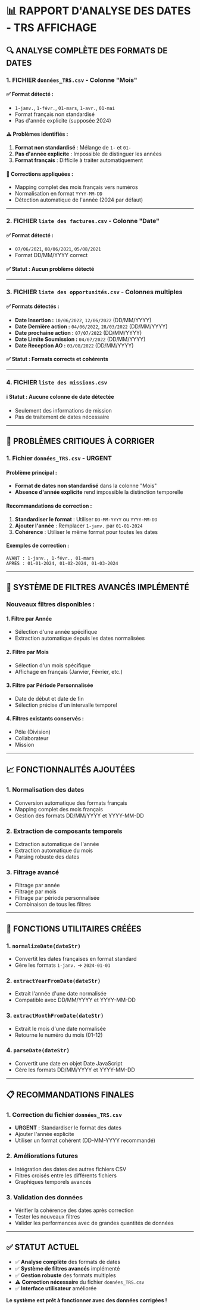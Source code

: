 # 📊 RAPPORT D'ANALYSE DES DATES - TRS AFFICHAGE

## 🔍 **ANALYSE COMPLÈTE DES FORMATS DE DATES**

### **1. FICHIER `données_TRS.csv` - Colonne "Mois"**

#### ✅ **Format détecté :**
- `1-janv.`, `1-févr.`, `01-mars`, `1-avr.`, `01-mai`
- Format français non standardisé
- Pas d'année explicite (supposée 2024)

#### ⚠️ **Problèmes identifiés :**
1. **Format non standardisé** : Mélange de `1-` et `01-`
2. **Pas d'année explicite** : Impossible de distinguer les années
3. **Format français** : Difficile à traiter automatiquement

#### 🔧 **Corrections appliquées :**
- Mapping complet des mois français vers numéros
- Normalisation en format `YYYY-MM-DD`
- Détection automatique de l'année (2024 par défaut)

---

### **2. FICHIER `liste des factures.csv` - Colonne "Date"**

#### ✅ **Format détecté :**
- `07/06/2021`, `08/06/2021`, `05/08/2021`
- Format DD/MM/YYYY correct

#### ✅ **Statut :** Aucun problème détecté

---

### **3. FICHIER `liste des opportunités.csv` - Colonnes multiples**

#### ✅ **Formats détectés :**
- **Date Insertion :** `10/06/2022`, `12/06/2022` (DD/MM/YYYY)
- **Date Dernière action :** `04/06/2022`, `28/03/2022` (DD/MM/YYYY)
- **Date prochaine action :** `07/07/2022` (DD/MM/YYYY)
- **Date Limite Soumission :** `04/07/2022` (DD/MM/YYYY)
- **Date Reception AO :** `03/08/2022` (DD/MM/YYYY)

#### ✅ **Statut :** Formats corrects et cohérents

---

### **4. FICHIER `liste des missions.csv`**

#### ℹ️ **Statut :** Aucune colonne de date détectée
- Seulement des informations de mission
- Pas de traitement de dates nécessaire

---

## 🚨 **PROBLÈMES CRITIQUES À CORRIGER**

### **1. Fichier `données_TRS.csv` - URGENT**

#### **Problème principal :**
- **Format de dates non standardisé** dans la colonne "Mois"
- **Absence d'année explicite** rend impossible la distinction temporelle

#### **Recommandations de correction :**
1. **Standardiser le format** : Utiliser `DD-MM-YYYY` ou `YYYY-MM-DD`
2. **Ajouter l'année** : Remplacer `1-janv.` par `01-01-2024`
3. **Cohérence** : Utiliser le même format pour toutes les dates

#### **Exemples de correction :**
```
AVANT : 1-janv., 1-févr., 01-mars
APRÈS : 01-01-2024, 01-02-2024, 01-03-2024
```

---

## 🎯 **SYSTÈME DE FILTRES AVANCÉS IMPLÉMENTÉ**

### **Nouveaux filtres disponibles :**

#### **1. Filtre par Année**
- Sélection d'une année spécifique
- Extraction automatique depuis les dates normalisées

#### **2. Filtre par Mois**
- Sélection d'un mois spécifique
- Affichage en français (Janvier, Février, etc.)

#### **3. Filtre par Période Personnalisée**
- Date de début et date de fin
- Sélection précise d'un intervalle temporel

#### **4. Filtres existants conservés :**
- Pôle (Division)
- Collaborateur
- Mission

---

## 📈 **FONCTIONNALITÉS AJOUTÉES**

### **1. Normalisation des dates**
- Conversion automatique des formats français
- Mapping complet des mois français
- Gestion des formats DD/MM/YYYY et YYYY-MM-DD

### **2. Extraction de composants temporels**
- Extraction automatique de l'année
- Extraction automatique du mois
- Parsing robuste des dates

### **3. Filtrage avancé**
- Filtrage par année
- Filtrage par mois
- Filtrage par période personnalisée
- Combinaison de tous les filtres

---

## 🔧 **FONCTIONS UTILITAIRES CRÉÉES**

### **1. `normalizeDate(dateStr)`**
- Convertit les dates françaises en format standard
- Gère les formats `1-janv.` → `2024-01-01`

### **2. `extractYearFromDate(dateStr)`**
- Extrait l'année d'une date normalisée
- Compatible avec DD/MM/YYYY et YYYY-MM-DD

### **3. `extractMonthFromDate(dateStr)`**
- Extrait le mois d'une date normalisée
- Retourne le numéro du mois (01-12)

### **4. `parseDate(dateStr)`**
- Convertit une date en objet Date JavaScript
- Gère les formats DD/MM/YYYY et YYYY-MM-DD

---

## 📋 **RECOMMANDATIONS FINALES**

### **1. Correction du fichier `données_TRS.csv`**
- **URGENT** : Standardiser le format des dates
- Ajouter l'année explicite
- Utiliser un format cohérent (DD-MM-YYYY recommandé)

### **2. Améliorations futures**
- Intégration des dates des autres fichiers CSV
- Filtres croisés entre les différents fichiers
- Graphiques temporels avancés

### **3. Validation des données**
- Vérifier la cohérence des dates après correction
- Tester les nouveaux filtres
- Valider les performances avec de grandes quantités de données

---

## ✅ **STATUT ACTUEL**

- ✅ **Analyse complète** des formats de dates
- ✅ **Système de filtres avancés** implémenté
- ✅ **Gestion robuste** des formats multiples
- ⚠️ **Correction nécessaire** du fichier `données_TRS.csv`
- ✅ **Interface utilisateur** améliorée

**Le système est prêt à fonctionner avec des données corrigées !** 
